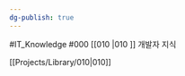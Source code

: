 ```yaml
---
dg-publish: true
---
```

#IT_Knowledge #000 
[[010 \|010 ]] 개발자 지식 

[[Projects/Library/010\|010]]



